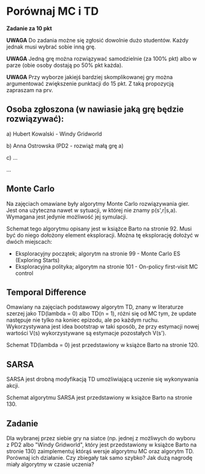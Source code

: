 # Porównaj MC i TD

**Zadanie za 10 pkt**

**UWAGA**
Do zadania możne się zgłosić dowolnie dużo studentów. Każdy jednak musi wybrać sobie inną grę.

**UWAGA**
Jedną grę można rozwiązywać samodzielnie (za 100% pkt) albo w parze (obie osoby dostają po 50% pkt każda).

**UWAGA**
Przy wyborze jakiejś bardziej skomplikowanej gry można argumentować zwiększenie punktacji do 15 pkt. Z taką propozycją zapraszam na prv.

## Osoba zgłoszona (w nawiasie jaką grę będzie rozwiązywać):

a) Hubert Kowalski - Windy Gridworld

b) Anna Ostrowska (PD2 - rozwiąż małą grę a)

c) ...

...

## Monte Carlo

Na zajęciach omawiane były algorytmy Monte Carlo rozwiązywania gier. Jest ona użyteczna nawet w sytuacji, w której nie znamy p(s',r|s,a). Wymagana jest jedynie możliwość jej symulacji.

Schemat tego algorytmu opisany jest w książce Barto na stronie 92. Musi być do niego dołożony element eksploracji. Można tę eksplorację dołożyć w dwóch miejscach:
* Eksploracyjny początek; algorytm na stronie 99 - Monte Carlo ES (Exploring Starts)
* Eksploracyjna polityka; algorytm na stronie 101 - On-policy first-visit MC control

## Temporal Difference

Omawiany na zajęciach podstawowy algorytm TD, znany w literaturze szerzej jako TD(lambda = 0) albo TD(n = 1), różni się od MC tym, że update następuje nie tylko na koniec epizodu, ale po każdym ruchu. Wykorzystywana jest idea bootstrap w taki sposób, że przy estymacji nowej wartości V(s) wykorzystywane są estymacje pozostałych V(s').

Schemat TD(lambda = 0) jest przedstawiony w książce Barto na stronie 120.

## SARSA

SARSA jest drobną modyfikacją TD umożliwiającą uczenie się wykonywania akcji.

Schemat algorytmu SARSA jest przedstawiony w książce Barto na stronie 130.

## Zadanie
Dla wybranej przez siebie gry na siatce (np. jednej z możliwych do wyboru z PD2 albo "Windy Gridworld", który jest przedstawiony w książce Barto na stronie 130) zaimplementuj którąś wersje algorytmu MC oraz algorytm TD. Porównaj ich działanie. Czy zbiegały tak samo szybko? Jak dużą nagrodę miały algorytmy w czasie uczenia?


